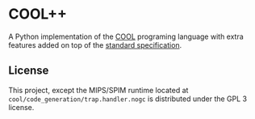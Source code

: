 # COOL++
A Python implementation of the [COOL](https://theory.stanford.edu/~aiken/software/cool/cool.html) programing language with extra features added on top of the [standard specification](https://theory.stanford.edu/~aiken/software/cool/cool-manual.pdf).


## License
This project, except the MIPS/SPIM runtime located at `cool/code_generation/trap.handler.nogc` is distributed under the GPL 3 license.